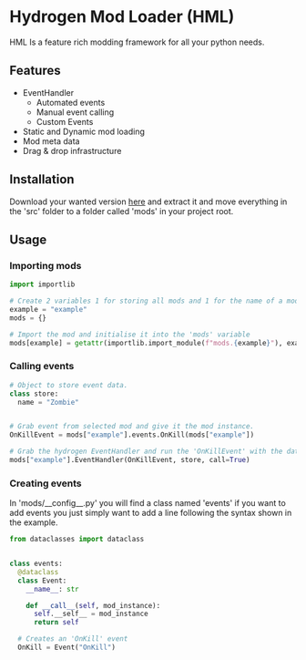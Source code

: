 # Hydrogen Mod Loader (HML)

HML Is a feature rich modding framework for all your python needs.

## Features

- EventHandler
  - Automated events
  - Manual event calling
  - Custom Events
- Static and Dynamic mod loading
- Mod meta data
- Drag & drop infrastructure

## Installation

Download your wanted version [here](https://github.com/Commander07/Hydrogen/releases) and extract it and move everything in the 'src' folder to a folder called 'mods' in your project root.

## Usage

### Importing mods

```python
import importlib

# Create 2 variables 1 for storing all mods and 1 for the name of a mod too be imported.
example = "example"
mods = {}

# Import the mod and initialise it into the 'mods' variable
mods[example] = getattr(importlib.import_module(f"mods.{example}"), example)()
```

### Calling events

```python
# Object to store event data.
class store:
  name = "Zombie"


# Grab event from selected mod and give it the mod instance.
OnKillEvent = mods["example"].events.OnKill(mods["example"])

# Grab the hydrogen EventHandler and run the 'OnKillEvent' with the data in the 'store' variable.
mods["example"].EventHandler(OnKillEvent, store, call=True)
```

### Creating events

In 'mods/\_\_config__.py' you will find a class named 'events' if you want to add events you just simply want to add a line following the syntax shown in the example.

```python
from dataclasses import dataclass


class events:
  @dataclass
  class Event:
    __name__: str

    def __call__(self, mod_instance):
      self.__self__ = mod_instance
      return self

  # Creates an 'OnKill' event
  OnKill = Event("OnKill")
```
